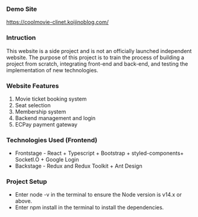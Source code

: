 ### Demo Site

https://coolmovie-clinet.koijinoblog.com/

### Intruction

This website is a side project and is not an officially launched independent website. The purpose of this project is to train the process of building a project from scratch, integrating front-end and back-end, and testing the implementation of new technologies.

### Website Features

1. Movie ticket booking system
2. Seat selection
3. Membership system
4. Backend management and login
5. ECPay payment gateway

### Technologies Used (Frontend)

- Frontstage - React + Typescript + Bootstrap + styled-components+ SocketI.O + Google Login
- Backstage - Redux and Redux Toolkit + Ant Design

### Project Setup

- Enter node -v in the terminal to ensure the Node version is v14.x or above.
- Enter npm install in the terminal to install the dependencies.
